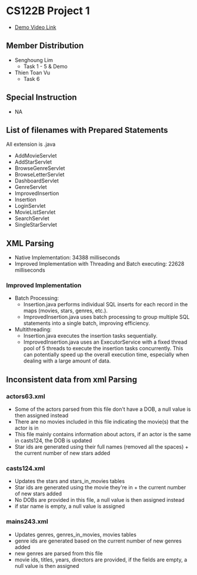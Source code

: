 # CS122B Project 1
- [Demo Video Link](https://youtu.be/i1Pm3D06-nk?si=GCJwOPtvHI6Wlrxr)
## Member Distribution
  - Senghoung Lim
    - Task 1 - 5 & Demo
  - Thien Toan Vu
    - Task 6
## Special Instruction
- NA

## List of filenames with Prepared Statements
All extension is .java
- AddMovieServlet
- AddStarServlet
- BrowseGenreServlet
- BrowseLetterServlet
- DashboardServlet
- GenreServlet
- ImprovedInsertion
- Insertion
- LoginServlet
- MovieListServlet
- SearchServlet
- SingleStarServlet

## XML Parsing
- Native Implementation: 34388 milliseconds
- Improved Implementation with Threading and Batch executing: 22628 milliseconds
### Improved Implementation
- Batch Processing:
  - Insertion.java performs individual SQL inserts for each record in the maps (movies, stars, genres, etc.). 
  - ImprovedInsertion.java uses batch processing to group multiple SQL statements into a single batch, improving efficiency.
- Multithreading:
  - Insertion.java executes the insertion tasks sequentially. 
  - ImprovedInsertion.java uses an ExecutorService with a fixed thread pool of 5 threads to execute the insertion tasks concurrently. This can potentially speed up the overall execution time, especially when dealing with a large amount of data.

## Inconsistent data from xml Parsing  
### actors63.xml
- Some of the actors parsed from this file don't have a DOB, a null value is then assigned instead
- There are no movies included in this file indicating the movie(s) that the actor is in
- This file mainly contains information about actors, if an actor is the same in casts124, the DOB is updated
- Star ids are generated using their full names (removed all the spaces) + the current number of new stars added
### casts124.xml
- Updates the stars and stars_in_movies tables
- Star ids are generated using the movie they're in + the current number of new stars added
- No DOBs are provided in this file, a null value is then assigned instead
- if star name is empty, a null value is assigned
### mains243.xml
- Updates genres, genres_in_movies, movies tables
- genre ids are generated based on the current number of new genres added
- new genres are parsed from this file
- movie ids, titles, years, directors are provided, if the fields are empty, a null value is then assigned



